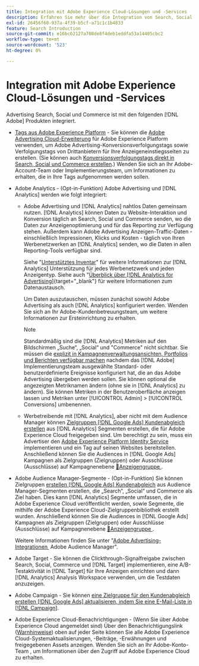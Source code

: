 ```yaml
---
title: Integration mit Adobe Experience Cloud-Lösungen und -Services
description: Erfahren Sie mehr über die Integration von Search, Social und Commerce mit Adobe Experience Cloud-Lösungen und -Services.
exl-id: 26456f60-937a-4f39-b5cf-a71c1c1b4833
feature: Search Introduction
source-git-commit: e16bc62127a708de8f4deb1eddfa53a14405cbc2
workflow-type: tm+mt
source-wordcount: '523'
ht-degree: 0%

---
```


# Integration mit Adobe Experience Cloud-Lösungen und -Services

Advertising Search, Social und Commerce ist mit den folgenden [!DNL Adobe] Produkten integriert.

* [Tags aus Adobe Experience Platform](https://experienceleague.adobe.com/docs/experience-platform/tags/extensions/client/overview.html?lang=de) - Sie können die [Adobe Advertising Cloud-Erweiterung](https://exchange.adobe.com/apps/ec/100155) für Adobe Experience Platform verwenden, um Adobe Advertising-Konversionsverfolgungstags sowie Verfolgungstags von Drittanbietern für Ihre Anzeigeneinstiegsseiten zu erstellen. (Sie können auch [Konversionsverfolgungstags direkt in Search, Social und Commerce erstellen](/help/search-social-commerce/tools/conversion-tag-generate.md).) Wenden Sie sich an Ihr Adobe-Account-Team oder Implementierungsteam, um Informationen zu erhalten, die in Ihre Tags aufgenommen werden sollen.

* Adobe Analytics - (Opt-in-Funktion) Adobe Advertising und [!DNL Analytics] werden wie folgt integriert:

   * Adobe Advertising und [!DNL Analytics] nahtlos Daten gemeinsam nutzen. [!DNL Analytics] können Daten zu Website-Interaktion und Konversion täglich an Search, Social und Commerce senden, wo die Daten zur Anzeigenoptimierung und für das Reporting zur Verfügung stehen. Außerdem kann Adobe Advertising Anzeigen-Traffic-Daten - einschließlich Impressionen, Klicks und Kosten - täglich von Ihren Werbenetzwerken an [!DNL Analytics] senden, wo die Daten in allen Reporting-Tools verfügbar sind.

     Siehe &quot;[Unterstütztes Inventar](/help/search-social-commerce/introduction/supported-inventory.md)&quot; für weitere Informationen zur [!DNL Analytics] Unterstützung für jedes Werbenetzwerk und jeden Anzeigentyp. Siehe auch &quot;[Überblick über [!DNL Analytics for Advertising]](https://experienceleague.adobe.com/docs/advertising/integrations/analytics/overview.html?lang=de){target="_blank"} für weitere Informationen zum Datenaustausch.

     Um Daten auszutauschen, müssen zunächst sowohl Adobe Advertising als auch [!DNL Analytics] konfiguriert werden. Wenden Sie sich an Ihr Adobe-Kundenbetreuungsteam, um weitere Informationen zur Ersteinrichtung zu erhalten.

     >[!NOTE]
     >
     >Standardmäßig sind die [!DNL Analytics] Metriken auf den Bildschirmen „Suche“, „Social“ und &quot;Commerce&quot; nicht sichtbar. Sie müssen die [&#x200B; explizit in Kampagnenverwaltungsansichten, Portfolios und Berichten verfügbar machen](/help/search-social-commerce/admin/conversion-metrics/conversion-metric-about.md) nachdem das [!DNL Adobe] Implementierungsteam ausgewählte Standard- oder benutzerdefinierte Ereignisse konfiguriert hat, die an das Adobe Advertising übergeben werden sollen. Sie können optional die angezeigten Metriknamen ändern (ohne sie in [!DNL Analytics] zu ändern). Sie können Metriken in der Benutzeroberfläche anzeigen lassen und Metriken unter [!UICONTROL Admin] > [!UICONTROL Conversions] umbenennen.

   * Werbetreibende mit [!DNL Analytics], aber nicht mit dem Audience Manager können [Zielgruppen  [!DNL Google Ads]  Kundenabgleich erstellen](/help/search-social-commerce/campaign-management/campaigns/google-audience-from-adobe-audience.md) aus [!DNL Analytics] Segmenten erstellen, die für Adobe Experience Cloud freigegeben sind. Um berechtigt zu sein, muss ein Advertiser den [Adobe Experience Platform Identity Service](https://experienceleague.adobe.com/docs/id-service/using/home.html?lang=de) implementieren und ein Tag auf seinen Websites bereitstellen. Anschließend können Sie die Audiences in [!DNL Google Ads] Kampagnen als Zielgruppen (Zielgruppen) oder Ausschlüsse (Ausschlüsse) auf Kampagnenebene [&#128279;](/help/search-social-commerce/campaign-management/campaigns/audience-targets-manage.md) [&#x200B; Anzeigengruppe &#x200B;](/help/search-social-commerce/campaign-management/campaigns/audience-exclusions-manage.md).

* Adobe Audience Manager-Segmente - (Opt-in-Funktion) Sie können Zielgruppen [erstellen [!DNL Google Ads] Kundenabgleich](/help/search-social-commerce/campaign-management/campaigns/google-audience-from-adobe-audience.md) aus Audience Manager-Segmenten erstellen, die „Search“, „Social“ und Commerce als Ziel haben. Dies kann [!DNL Analytics] Segmente umfassen, die in Adobe Experience Cloud veröffentlicht werden, sowie Segmente, die mithilfe der Adobe Experience Cloud-Zielgruppenbibliothek erstellt wurden. Anschließend können Sie die Audiences in [!DNL Google Ads] Kampagnen als Zielgruppen (Zielgruppen) oder Ausschlüsse (Ausschlüsse) auf Kampagnenebene [&#128279;](/help/search-social-commerce/campaign-management/campaigns/audience-targets-manage.md) [&#x200B; Anzeigengruppe &#x200B;](/help/search-social-commerce/campaign-management/campaigns/audience-exclusions-manage.md).

  Weitere Informationen finden Sie unter &quot;[Adobe Advertising-Integrationen &#x200B;](https://experienceleague.adobe.com/docs/advertising/integrations/audience-manager/overview.html?lang=de) Adobe Audience Manager&quot;.

* Adobe Target - Sie können die Clickthrough-Signalfreigabe zwischen Search, Social, Commerce und [!DNL Target] implementieren, eine A/B-Testaktivität in [!DNL Target] für Ihre Anzeigen einrichten und dann [!DNL Analytics] Analysis Workspace verwenden, um die Testdaten anzuzeigen.

* Adobe Campaign - Sie können [eine Zielgruppe für den Kundenabgleich erstellen  [!DNL Google Ads]  aktualisieren, indem Sie eine E-Mail-Liste in  [!DNL Campaign]](/help/search-social-commerce/campaign-management/campaigns/google-audience-from-campaign-email-list.md).

* Adobe Experience Cloud-Benachrichtigungen - (Wenn Sie über Adobe Experience Cloud angemeldet sind) Über den Benachrichtigungslink ([Warnhinweise](/help/search-social-commerce/assets/notifications-panel.png "Warnhinweise")) oben auf jeder Seite können Sie alle Adobe Experience Cloud-Systemaktualisierungen, -Beiträge, -Erwähnungen und freigegebenen Assets anzeigen. Wenden Sie sich an Ihr Adobe-Konto-Team , um Informationen über den Zugriff auf Adobe Experience Cloud zu erhalten.
